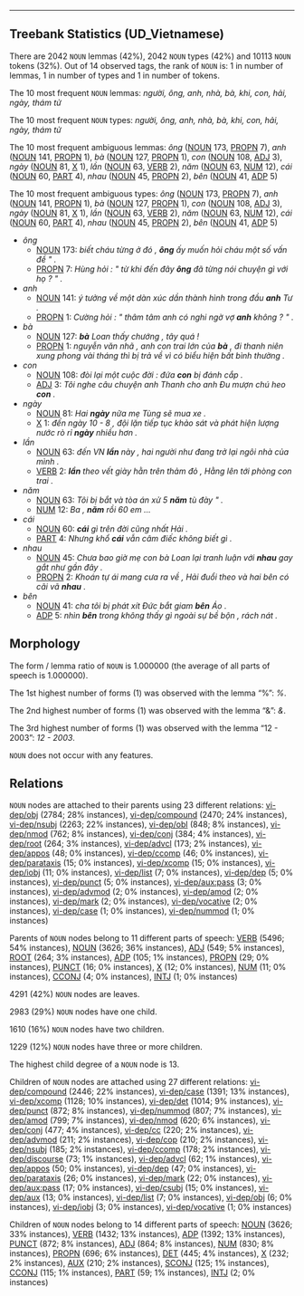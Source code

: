 

--------------------------------------------------------------------------------

## Treebank Statistics (UD_Vietnamese)

There are 2042 `NOUN` lemmas (42%), 2042 `NOUN` types (42%) and 10113 `NOUN` tokens (32%).
Out of 14 observed tags, the rank of `NOUN` is: 1 in number of lemmas, 1 in number of types and 1 in number of tokens.

The 10 most frequent `NOUN` lemmas: <em>người, ông, anh, nhà, bà, khi, con, hải, ngày, thám tử</em>

The 10 most frequent `NOUN` types:  <em>người, ông, anh, nhà, bà, khi, con, hải, ngày, thám tử</em>

The 10 most frequent ambiguous lemmas: <em>ông</em> ([NOUN]() 173, [PROPN]() 7), <em>anh</em> ([NOUN]() 141, [PROPN]() 1), <em>bà</em> ([NOUN]() 127, [PROPN]() 1), <em>con</em> ([NOUN]() 108, [ADJ]() 3), <em>ngày</em> ([NOUN]() 81, [X]() 1), <em>lần</em> ([NOUN]() 63, [VERB]() 2), <em>năm</em> ([NOUN]() 63, [NUM]() 12), <em>cái</em> ([NOUN]() 60, [PART]() 4), <em>nhau</em> ([NOUN]() 45, [PROPN]() 2), <em>bên</em> ([NOUN]() 41, [ADP]() 5)

The 10 most frequent ambiguous types:  <em>ông</em> ([NOUN]() 173, [PROPN]() 7), <em>anh</em> ([NOUN]() 141, [PROPN]() 1), <em>bà</em> ([NOUN]() 127, [PROPN]() 1), <em>con</em> ([NOUN]() 108, [ADJ]() 3), <em>ngày</em> ([NOUN]() 81, [X]() 1), <em>lần</em> ([NOUN]() 63, [VERB]() 2), <em>năm</em> ([NOUN]() 63, [NUM]() 12), <em>cái</em> ([NOUN]() 60, [PART]() 4), <em>nhau</em> ([NOUN]() 45, [PROPN]() 2), <em>bên</em> ([NOUN]() 41, [ADP]() 5)


* <em>ông</em>
  * [NOUN]() 173: <em>biết cháu từng ở đó , <b>ông</b> ấy muốn hỏi cháu một số vấn đề " .</em>
  * [PROPN]() 7: <em>Hùng hỏi : " từ khi đến đây <b>ông</b> đã từng nói chuyện gì với họ ? " .</em>
* <em>anh</em>
  * [NOUN]() 141: <em>ý tưởng về một dàn xúc dần thành hình trong đầu <b>anh</b> Tư .</em>
  * [PROPN]() 1: <em>Cường hỏi : " thâm tâm anh có nghi ngờ vợ <b>anh</b> không ? " .</em>
* <em>bà</em>
  * [NOUN]() 127: <em><b>bà</b> Loan thấy chướng , tây quá !</em>
  * [PROPN]() 1: <em>nguyễn văn nhã , anh con trai lớn của <b>bà</b> , đi thanh niên xung phong vài tháng thì bị trả về vì có biểu hiện bất bình thường .</em>
* <em>con</em>
  * [NOUN]() 108: <em>đòi lại một cuộc đời : đứa <b>con</b> bị đánh cắp .</em>
  * [ADJ]() 3: <em>Tôi nghe câu chuyện anh Thanh cho anh Đu mượn chú heo <b>con</b> .</em>
* <em>ngày</em>
  * [NOUN]() 81: <em>Hai <b>ngày</b> nữa mẹ Tùng sẽ mua xe .</em>
  * [X]() 1: <em>đến ngày 10 - 8 , đội lặn tiếp tục khảo sát và phát hiện lượng nước rò rỉ <b>ngày</b> nhiều hơn .</em>
* <em>lần</em>
  * [NOUN]() 63: <em>đến VN <b>lần</b> này , hai người như đang trở lại ngôi nhà của mình .</em>
  * [VERB]() 2: <em><b>lần</b> theo vết giày hằn trên thảm đỏ , Hằng lên tới phòng con trai .</em>
* <em>năm</em>
  * [NOUN]() 63: <em>Tôi bị bắt và tòa án xử 5 <b>năm</b> tù đày " .</em>
  * [NUM]() 12: <em>Ba , <b>năm</b> rồi 60 em ...</em>
* <em>cái</em>
  * [NOUN]() 60: <em><b>cái</b> gì trên đời cũng nhất Hải .</em>
  * [PART]() 4: <em>Nhưng khổ <b>cái</b> vẫn câm điếc không biết gì .</em>
* <em>nhau</em>
  * [NOUN]() 45: <em>Chưa bao giờ mẹ con bà Loan lại tranh luận với <b>nhau</b> gay gắt như gần đây .</em>
  * [PROPN]() 2: <em>Khoán tự ái mang cưa ra về , Hải đuổi theo và hai bên có cãi vã <b>nhau</b> .</em>
* <em>bên</em>
  * [NOUN]() 41: <em>cha tôi bị phát xít Đức bắt giam <b>bên</b> Áo .</em>
  * [ADP]() 5: <em>nhìn <b>bên</b> trong không thấy gì ngoài sự bề bộn , rách nát .</em>

## Morphology

The form / lemma ratio of `NOUN` is 1.000000 (the average of all parts of speech is 1.000000).

The 1st highest number of forms (1) was observed with the lemma “%”: <em>%</em>.

The 2nd highest number of forms (1) was observed with the lemma “&”: <em>&</em>.

The 3rd highest number of forms (1) was observed with the lemma “12 - 2003”: <em>12 - 2003</em>.

`NOUN` does not occur with any features.


## Relations

`NOUN` nodes are attached to their parents using 23 different relations: [vi-dep/obj]() (2784; 28% instances), [vi-dep/compound]() (2470; 24% instances), [vi-dep/nsubj]() (2263; 22% instances), [vi-dep/obl]() (848; 8% instances), [vi-dep/nmod]() (762; 8% instances), [vi-dep/conj]() (384; 4% instances), [vi-dep/root]() (264; 3% instances), [vi-dep/advcl]() (173; 2% instances), [vi-dep/appos]() (48; 0% instances), [vi-dep/ccomp]() (46; 0% instances), [vi-dep/parataxis]() (15; 0% instances), [vi-dep/xcomp]() (15; 0% instances), [vi-dep/iobj]() (11; 0% instances), [vi-dep/list]() (7; 0% instances), [vi-dep/dep]() (5; 0% instances), [vi-dep/punct]() (5; 0% instances), [vi-dep/aux:pass]() (3; 0% instances), [vi-dep/advmod]() (2; 0% instances), [vi-dep/amod]() (2; 0% instances), [vi-dep/mark]() (2; 0% instances), [vi-dep/vocative]() (2; 0% instances), [vi-dep/case]() (1; 0% instances), [vi-dep/nummod]() (1; 0% instances)

Parents of `NOUN` nodes belong to 11 different parts of speech: [VERB]() (5496; 54% instances), [NOUN]() (3626; 36% instances), [ADJ]() (549; 5% instances), [ROOT]() (264; 3% instances), [ADP]() (105; 1% instances), [PROPN]() (29; 0% instances), [PUNCT]() (16; 0% instances), [X]() (12; 0% instances), [NUM]() (11; 0% instances), [CCONJ]() (4; 0% instances), [INTJ]() (1; 0% instances)

4291 (42%) `NOUN` nodes are leaves.

2983 (29%) `NOUN` nodes have one child.

1610 (16%) `NOUN` nodes have two children.

1229 (12%) `NOUN` nodes have three or more children.

The highest child degree of a `NOUN` node is 13.

Children of `NOUN` nodes are attached using 27 different relations: [vi-dep/compound]() (2446; 22% instances), [vi-dep/case]() (1391; 13% instances), [vi-dep/xcomp]() (1128; 10% instances), [vi-dep/det]() (1014; 9% instances), [vi-dep/punct]() (872; 8% instances), [vi-dep/nummod]() (807; 7% instances), [vi-dep/amod]() (799; 7% instances), [vi-dep/nmod]() (620; 6% instances), [vi-dep/conj]() (477; 4% instances), [vi-dep/cc]() (220; 2% instances), [vi-dep/advmod]() (211; 2% instances), [vi-dep/cop]() (210; 2% instances), [vi-dep/nsubj]() (185; 2% instances), [vi-dep/ccomp]() (178; 2% instances), [vi-dep/discourse]() (73; 1% instances), [vi-dep/advcl]() (62; 1% instances), [vi-dep/appos]() (50; 0% instances), [vi-dep/dep]() (47; 0% instances), [vi-dep/parataxis]() (26; 0% instances), [vi-dep/mark]() (22; 0% instances), [vi-dep/aux:pass]() (17; 0% instances), [vi-dep/csubj]() (15; 0% instances), [vi-dep/aux]() (13; 0% instances), [vi-dep/list]() (7; 0% instances), [vi-dep/obj]() (6; 0% instances), [vi-dep/iobj]() (3; 0% instances), [vi-dep/vocative]() (1; 0% instances)

Children of `NOUN` nodes belong to 14 different parts of speech: [NOUN]() (3626; 33% instances), [VERB]() (1432; 13% instances), [ADP]() (1392; 13% instances), [PUNCT]() (872; 8% instances), [ADJ]() (864; 8% instances), [NUM]() (830; 8% instances), [PROPN]() (696; 6% instances), [DET]() (445; 4% instances), [X]() (232; 2% instances), [AUX]() (210; 2% instances), [SCONJ]() (125; 1% instances), [CCONJ]() (115; 1% instances), [PART]() (59; 1% instances), [INTJ]() (2; 0% instances)

